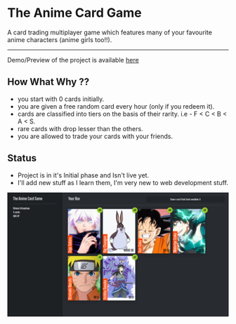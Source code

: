 # The Anime Card Game

A card trading multiplayer game which features many of your favourite anime characters (anime girls too!!). 

---

Demo/Preview of the project is available [here](https://guchii.github.io/theanimecardgame/)

## How What Why ??

- you start with 0 cards initially.
- you are given a free random card every hour (only if you redeem it).
- cards are classified into tiers on the basis of their rarity. i.e - F < C < B < A < S.
- rare cards with drop lesser than the others.
- you are allowed to trade your cards with your friends.

## Status

- Project is in it's Initial phase and Isn't live yet.
- I'll add new stuff as I learn them, I'm very new to web development stuff.

![Game's Current look](./preview.png?raw=true "Game's Current look")
